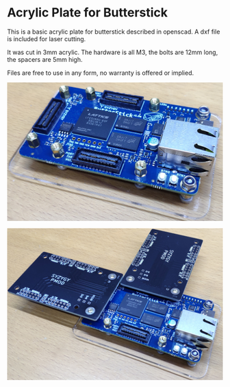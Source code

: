 # Acrylic Plate for Butterstick

This is a basic acrylic plate for butterstick described in openscad.  A dxf file is included for laser cutting.

It was cut in 3mm acrylic. The hardware is all M3, the bolts are 12mm long, the spacers are 5mm high.

Files are free to use in any form, no warranty is offered or implied.

![Loaded](butterstick_acrylic_plate_unloaded.jpg)

![Unloaded](butterstick_acrylic_plate_loaded.jpg)


